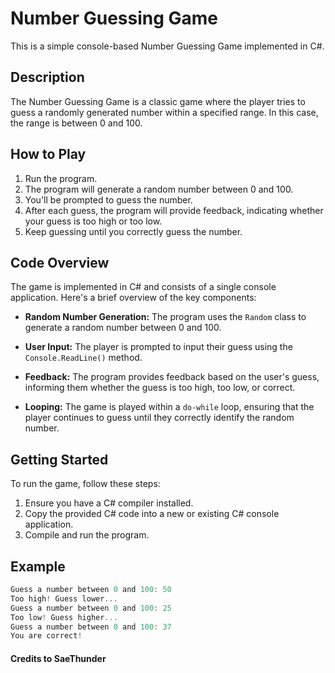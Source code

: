 # Number Guessing Game

This is a simple console-based Number Guessing Game implemented in C#.

## Description

The Number Guessing Game is a classic game where the player tries to guess a randomly generated number within a specified range. In this case, the range is between 0 and 100.

## How to Play

1. Run the program.
2. The program will generate a random number between 0 and 100.
3. You'll be prompted to guess the number.
4. After each guess, the program will provide feedback, indicating whether your guess is too high or too low.
5. Keep guessing until you correctly guess the number.

## Code Overview

The game is implemented in C# and consists of a single console application. Here's a brief overview of the key components:

- **Random Number Generation:** The program uses the `Random` class to generate a random number between 0 and 100.

- **User Input:** The player is prompted to input their guess using the `Console.ReadLine()` method.

- **Feedback:** The program provides feedback based on the user's guess, informing them whether the guess is too high, too low, or correct.

- **Looping:** The game is played within a `do-while` loop, ensuring that the player continues to guess until they correctly identify the random number.

## Getting Started

To run the game, follow these steps:

1. Ensure you have a C# compiler installed.
2. Copy the provided C# code into a new or existing C# console application.
3. Compile and run the program.

## Example

```csharp
Guess a number between 0 and 100: 50
Too high! Guess lower...
Guess a number between 0 and 100: 25
Too low! Guess higher...
Guess a number between 0 and 100: 37
You are correct!
```

#### Credits to SaeThunder
